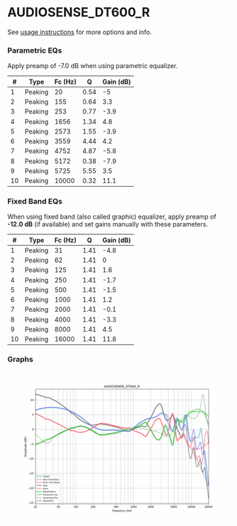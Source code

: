 # AUDIOSENSE_DT600_R
See [usage instructions](https://github.com/jaakkopasanen/AutoEq#usage) for more options and info.

### Parametric EQs
Apply preamp of -7.0 dB when using parametric equalizer.

|   # | Type    |   Fc (Hz) |    Q |   Gain (dB) |
|-----|---------|-----------|------|-------------|
|   1 | Peaking |        20 | 0.54 |        -5   |
|   2 | Peaking |       155 | 0.64 |         3.3 |
|   3 | Peaking |       253 | 0.77 |        -3.9 |
|   4 | Peaking |      1656 | 1.34 |         4.8 |
|   5 | Peaking |      2573 | 1.55 |        -3.9 |
|   6 | Peaking |      3559 | 4.44 |         4.2 |
|   7 | Peaking |      4752 | 4.87 |        -5.8 |
|   8 | Peaking |      5172 | 0.38 |        -7.9 |
|   9 | Peaking |      5725 | 5.55 |         3.5 |
|  10 | Peaking |     10000 | 0.32 |        11.1 |

### Fixed Band EQs
When using fixed band (also called graphic) equalizer, apply preamp of **-12.0 dB** (if available) and set gains manually with these parameters.

|   # | Type    |   Fc (Hz) |    Q |   Gain (dB) |
|-----|---------|-----------|------|-------------|
|   1 | Peaking |        31 | 1.41 |        -4.8 |
|   2 | Peaking |        62 | 1.41 |         0   |
|   3 | Peaking |       125 | 1.41 |         1.6 |
|   4 | Peaking |       250 | 1.41 |        -1.7 |
|   5 | Peaking |       500 | 1.41 |        -1.5 |
|   6 | Peaking |      1000 | 1.41 |         1.2 |
|   7 | Peaking |      2000 | 1.41 |        -0.1 |
|   8 | Peaking |      4000 | 1.41 |        -3.3 |
|   9 | Peaking |      8000 | 1.41 |         4.5 |
|  10 | Peaking |     16000 | 1.41 |        11.8 |

### Graphs
![](./AUDIOSENSE_DT600_R.png)
